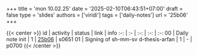 +++
title = 'mon 10.02.25'
date = '2025-02-10T06:43:51+07:00'
draft = false
type = 'slides'
authors = ['viridi']
tags = ['daily-notes']
url = '25b06'
+++

{{< center >}}
id | activity | status | link | info
:-: | :- | :-: | :-: | :-:
00 | Daily note init                    | 1 | [25b06](/rusn/25b06) | s0651
01 | Signing of sh-mm-sv d-thesis-arfan | 1 | - | p0700
{{< /center >}}
